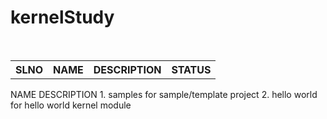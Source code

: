 <h1>kernelStudy</h1><br/>
	<!--<tr> <th> SLNO </th><th> NAME </th> <th> DESCRIPTION </th> <th> STATUS </th></tr>-->
<table>
	<tr> <th> SLNO </th><th> NAME </th> <th> DESCRIPTION </th> <th> STATUS </th></tr>
	
</table>
     NAME              DESCRIPTION
1. samples           for sample/template project
2. hello world       for hello world kernel module
